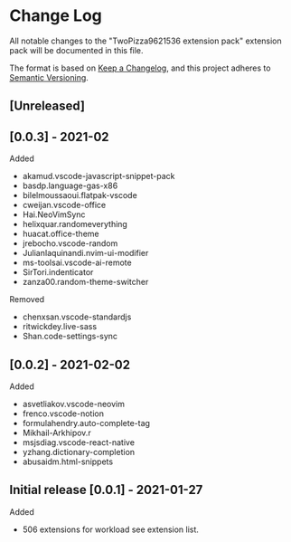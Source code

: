 # Change Log

All notable changes to the "TwoPizza9621536 extension pack" extension pack will be documented in this file.

The format is based on [Keep a Changelog](https://keepachangelog.com/en/1.0.0/),
and this project adheres to [Semantic Versioning](https://semver.org/spec/v2.0.0.html).

## [Unreleased]

## [0.0.3] - 2021-02

Added

- akamud.vscode-javascript-snippet-pack
- basdp.language-gas-x86
- bilelmoussaoui.flatpak-vscode
- cweijan.vscode-office
- Hai.NeoVimSync
- helixquar.randomeverything
- huacat.office-theme
- jrebocho.vscode-random
- JulianIaquinandi.nvim-ui-modifier
- ms-toolsai.vscode-ai-remote
- SirTori.indenticator
- zanza00.random-theme-switcher

Removed

- chenxsan.vscode-standardjs
- ritwickdey.live-sass
- Shan.code-settings-sync

## [0.0.2] - 2021-02-02

Added

- asvetliakov.vscode-neovim
- frenco.vscode-notion
- formulahendry.auto-complete-tag
- Mikhail-Arkhipov.r
- msjsdiag.vscode-react-native
- yzhang.dictionary-completion
- abusaidm.html-snippets

## Initial release [0.0.1] - 2021-01-27

Added

- 506 extensions for workload see extension list.
